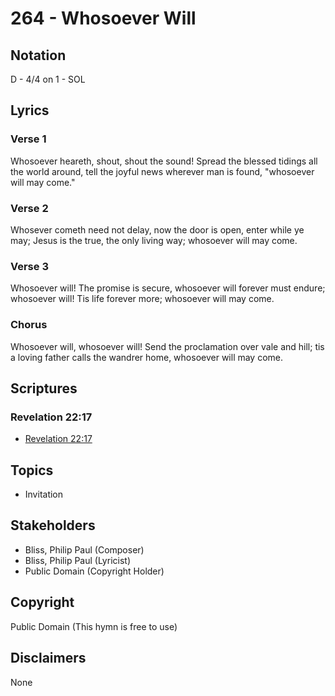 # 264 - Whosoever Will

## Notation

D - 4/4 on 1 - SOL

## Lyrics

### Verse 1

Whosoever heareth, shout, shout the sound! Spread the blessed tidings all the world around, tell the joyful news wherever man is found, "whosoever will may come."

### Verse 2

Whosever cometh need not delay, now the door is open, enter while ye may; Jesus is the true, the only living way; whosoever will may come.

### Verse 3

Whosoever will! The promise is secure, whosoever will forever must endure; whosoever will! Tis life forever more; whosoever will may come.

### Chorus

Whosoever will, whosoever will! Send the proclamation over vale and hill; tis a loving father calls the wandrer home, whosoever will may come.


## Scriptures

### Revelation 22:17

- [Revelation 22:17](https://www.biblegateway.com/passage/?search=Revelation%2022%3A17)


## Topics

- Invitation

## Stakeholders

- Bliss, Philip Paul (Composer)
- Bliss, Philip Paul (Lyricist)
- Public Domain (Copyright Holder)

## Copyright

Public Domain
(This hymn is free to use)

## Disclaimers

None

